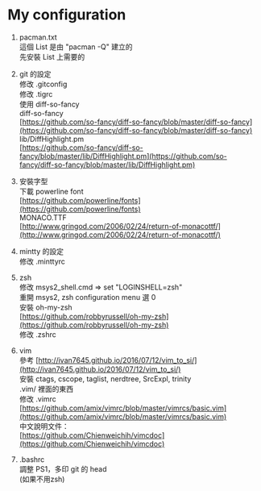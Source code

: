 # My configuration

1. pacman.txt  
這個 List 是由 "pacman -Q" 建立的  
先安裝 List 上需要的

2. git 的設定  
修改 .gitconfig  
修改 .tigrc  
使用 diff-so-fancy  
diff-so-fancy  
[https://github.com/so-fancy/diff-so-fancy/blob/master/diff-so-fancy](https://github.com/so-fancy/diff-so-fancy/blob/master/diff-so-fancy)  
lib/DiffHighlight.pm  
[https://github.com/so-fancy/diff-so-fancy/blob/master/lib/DiffHighlight.pm](https://github.com/so-fancy/diff-so-fancy/blob/master/lib/DiffHighlight.pm)

3. 安裝字型  
下載 powerline font  
[https://github.com/powerline/fonts](https://github.com/powerline/fonts)  
MONACO.TTF  
[http://www.gringod.com/2006/02/24/return-of-monacottf/](http://www.gringod.com/2006/02/24/return-of-monacottf/)  

4. mintty 的設定  
修改 .minttyrc

5. zsh  
修改 msys2_shell.cmd => set "LOGINSHELL=zsh"  
重開 msys2, zsh configuration menu 選 0  
安裝 oh-my-zsh  
[https://github.com/robbyrussell/oh-my-zsh](https://github.com/robbyrussell/oh-my-zsh)  
修改 .zshrc

6. vim  
參考 [http://ivan7645.github.io/2016/07/12/vim_to_si/](http://ivan7645.github.io/2016/07/12/vim_to_si/)  
安裝 ctags, cscope, taglist, nerdtree, SrcExpl, trinity  
.vim/ 裡面的東西  
修改 .vimrc  
[https://github.com/amix/vimrc/blob/master/vimrcs/basic.vim](https://github.com/amix/vimrc/blob/master/vimrcs/basic.vim)  
中文說明文件：  
[https://github.com/Chienweichih/vimcdoc](https://github.com/Chienweichih/vimcdoc)

7. .bashrc  
調整 PS1，多印 git 的 head  
(如果不用zsh)
